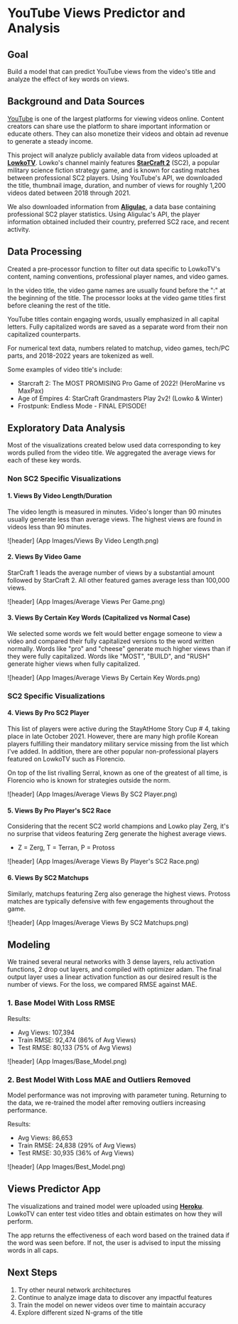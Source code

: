 # YouTube Views Predictor and Analysis

## Goal
Build a model that can predict YouTube views from the video's title and analyze the effect of key words on views.

## Background and Data Sources

[YouTube] is one of the largest platforms for viewing videos online.  Content creators can share use the platform to share important information or educate others.  They can also monetize their videos and obtain ad revenue to generate a steady income.

This project will analyze publicly available data from videos uploaded at **[LowkoTV]**.  Lowko's channel mainly features **[StarCraft 2]** (SC2), a popular military science fiction strategy game, and is known for casting matches between professional SC2 players.  Using YouTube's API, we downloaded the title, thumbnail image, duration, and number of views for roughly 1,200 videos dated between 2018 through 2021.

We also downloaded information from **[Aligulac]**, a data base containing professional SC2 player statistics.  Using Aligulac's API, the player information obtained included their country, preferred SC2 race, and recent activity.


## Data Processing

Created a pre-processor function to filter out data specific to LowkoTV's content, naming conventions, professional player names, and video games.

In the video title, the video game names are usually found before the ":" at the beginning of the title.  The processor looks at the video game titles first before cleaning the rest of the title.

YouTube titles contain engaging words, usually emphasized in all capital letters.  Fully capitalized words are saved as a separate word from their non capitalized counterparts. 

For numerical text data, numbers related to matchup, video games, tech/PC parts, and 2018-2022 years are tokenized as well.

Some examples of video title's include:
- Starcraft 2: The MOST PROMISING Pro Game of 2022! (HeroMarine vs MaxPax)
- Age of Empires 4: StarCraft Grandmasters Play 2v2! (Lowko & Winter)
- Frostpunk: Endless Mode - FINAL EPISODE!


## Exploratory Data Analysis

Most of the visualizations created below used data corresponding to key words pulled from the video title.  We aggregated the average views for each of these key words.

### Non SC2 Specific Visualizations

#### 1. Views By Video Length/Duration

The video length is measured in minutes.  Video's longer than 90 minutes usually generate less than average views.  The highest views are found in videos less than 90 minutes.

![header] (App Images/Views By Video Length.png)

#### 2. Views By Video Game

StarCraft 1 leads the average number of views by a substantial amount followed by StarCraft 2.  All other featured games average less than 100,000 views.

![header] (App Images/Average Views Per Game.png)

#### 3. Views By Certain Key Words (Capitalized vs Normal Case)

We selected some words we felt would better engage someone to view a video and compared their fully capitalized versions to the word written normally.  Words like "pro" and "cheese" generate much higher views than if they were fully capitalized.  Words like "MOST", "BUILD", and "RUSH" generate higher views when fully capitalized.

![header] (App Images/Average Views By Certain Key Words.png)

### SC2 Specific Visualizations

#### 4.  Views By Pro SC2 Player

This list of players were active during the StayAtHome Story Cup # 4, taking place in late October 2021.  However, there are many high profile Korean players fulfilling their mandatory military service missing from the list which I've added.  In addition, there are other popular non-professional players featured on LowkoTV such as Florencio.

On top of the list rivalling Serral, known as one of the greatest of all time, is Florencio who is known for strategies outside the norm.

![header] (App Images/Average Views By SC2 Player.png)

#### 5.  Views By Pro Player's SC2 Race

Considering that the recent SC2 world champions and Lowko play Zerg, it's no surprise that videos featuring Zerg generate the highest average views.

* Z = Zerg, T = Terran, P = Protoss

![header] (App Images/Average Views By Player's SC2 Race.png)

#### 6.  Views By SC2 Matchups

Similarly, matchups featuring Zerg also generage the highest views.  Protoss matches are typically defensive with few engagements throughout the game.

![header] (App Images/Average Views By SC2 Matchups.png)

## Modeling

We trained several neural networks with 3 dense layers, relu activation functions, 2 drop out layers, and compiled with optimizer adam.  The final output layer uses a linear activation function as our desired result is the number of views.  For the loss, we compared RMSE against MAE.  


### 1. Base Model With Loss RMSE

Results:
* Avg Views: 107,394
* Train RMSE: 92,474 (86% of Avg Views)
* Test RMSE: 80,133 (75% of Avg Views)

![header] (App Images/Base_Model.png)

### 2. Best Model With Loss MAE and Outliers Removed

Model performance was not improving with parameter tuning.  Returning to the data, we re-trained the model after removing outliers increasing performance.

Results:
* Avg Views: 86,653
* Train RMSE: 24,838 (29% of Avg Views)
* Test RMSE: 30,935 (36% of Avg Views)

![header] (App Images/Best_Model.png)

## Views Predictor App

The visualizations and trained model were uploaded using **[Heroku]**.  LowkoTV can enter test video titles and obtain estimates on how they will perform.

The app returns the effectiveness of each word based on the trained data if the word was seen before.  If not, the user is advised to input the missing words in all caps.

## Next Steps

1. Try other neural network architectures
2. Continue to analyze image data to discover any impactful features
3. Train the model on newer videos over time to maintain accuracy
4. Explore different sized N-grams of the title

[YouTube]: https://www.youtube.com/
[LowkoTV]: https://www.youtube.com/c/LowkoTV
[StarCraft 2]: https://starcraft2.com/en-us/
[Aligulac]: http://aligulac.com/
[Heroku]: https://yt-views-predictor-ltv.herokuapp.com/